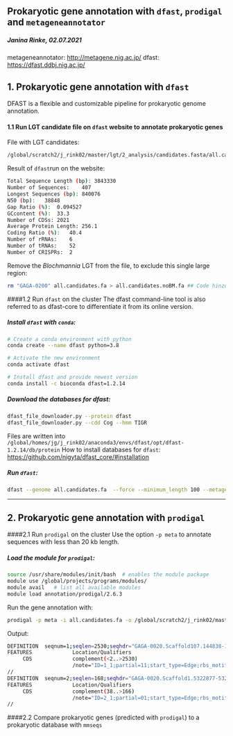 ## Prokaryotic gene annotation with `dfast`, `prodigal` and `metageneannotator`

##### Janina Rinke, 02.07.2021

metageneannotator: http://metagene.nig.ac.jp/
dfast: https://dfast.ddbj.nig.ac.jp/


## 1. Prokaryotic gene annotation with `dfast`
DFAST is a flexible and customizable pipeline for prokaryotic genome annotation.
#### 1.1 Run LGT candidate file on `dfast` website to annotate prokaryotic genes

File with LGT candidates:
```bash
/global/scratch2/j_rink02/master/lgt/2_analysis/candidates.fasta/all.candidates.fa
```
Result of `dfast`run on the website:
```bash
Total Sequence Length (bp):	3843330
Number of Sequences:	407
Longest Sequences (bp):	840076
N50 (bp):	38848
Gap Ratio (%):	0.094527
GCcontent (%):	33.3
Number of CDSs:	2021
Average Protein Length:	256.1
Coding Ratio (%):	40.4
Number of rRNAs:	6
Number of tRNAs:	52
Number of CRISPRs:	2
```

Remove the *Blochmannia* LGT from the file, to exclude this single large region:
```bash
rm "GAGA-0200" all.candidates.fa > all.candidates.noBM.fa ## Code hinzufügen
```

####1.2 Run `dfast` on the cluster
The dfast command-line tool is also referred to as dfast-core to differentiate it from its online version.
##### Install `dfast` with `conda`:
```bash
# Create a conda environment with python
conda create --name dfast python=3.8

# Activate the new environment
conda activate dfast

# Install dfast and provide newest version
conda install -c bioconda dfast=1.2.14
```

##### Download the databases for dfast:
```bash
dfast_file_downloader.py --protein dfast
dfast_file_downloader.py --cdd Cog --hmm TIGR
```
Files are written into `/global/homes/jg/j_rink02/anaconda3/envs/dfast/opt/dfast-1.2.14/db/protein`
How to install databases for `dfast`: https://github.com/nigyta/dfast_core/#installation

##### Run `dfast`:
```bash
dfast --genome all.candidates.fa  --force --minimum_length 100 --metagenome -o /global/scratch2/j_rink02/master/lgt/2_analysis/gene_annotation/dfast
```
-------------------------------------------------------------------------
## 2. Prokaryotic gene annotation with `prodigal`

####2.1 Run `prodigal` on the cluster
Use the option `-p meta` to annotate sequences with less than 20 kb length.

##### Load the module for `prodigal`:
```bash
source /usr/share/modules/init/bash  # enables the module package
module use /global/projects/programs/modules/
module avail   # list all available modules
module load annotation/prodigal/2.6.3
```  

Run the gene annotation with:
```bash
prodigal -p meta -i all.candidates.fa -o /global/scratch2/j_rink02/master/lgt/2_analysis/gene_annotation/annotated_genes_prodigal.gbk
```
Output:
```bash
DEFINITION  seqnum=1;seqlen=2530;seqhdr="GAGA-0020.Scaffold107.144838-147367";version=Prodigal.v2.6.3;run_type=Metagenomic;model="39|Rickettsia_conorii_Malish_7|B|32.4|11|1";gc_cont=32.40;transl_table=11;uses_sd=1
FEATURES             Location/Qualifiers
     CDS             complement(<2..>2530)
                     /note="ID=1_1;partial=11;start_type=Edge;rbs_motif=None;rbs_spacer=None;gc_cont=0.361;conf=99.99;score=348.99;cscore=347.38;sscore=1.61;rscore=0.00;uscore=0.00;tscore=1.61;"
//
DEFINITION  seqnum=2;seqlen=168;seqhdr="GAGA-0020.Scaffold1.5322877-5323044";version=Prodigal.v2.6.3;run_type=Metagenomic;model="0|Mycoplasma_bovis_PG45|B|29.3|4|1";gc_cont=29.30;transl_table=4;uses_sd=1
FEATURES             Location/Qualifiers
     CDS             complement(38..>166)
                     /note="ID=2_1;partial=01;start_type=Edge;rbs_motif=None;rbs_spacer=None;gc_cont=0.295;conf=98.17;score=17.33;cscore=14.11;sscore=3.22;rscore=0.00;uscore=0.00;tscore=3.22;"
//
```

####2.2 Compare prokaryotic genes (predicted with `prodigal`) to a prokaryotic database with `mmseqs`
